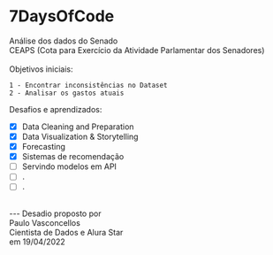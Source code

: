 # 7DaysOfCode

Análise dos dados do Senado<br>
CEAPS (Cota para Exercício da Atividade Parlamentar dos Senadores)<br><br>
Objetivos iniciais:<br>

	1 - Encontrar inconsistências no Dataset
	2 - Analisar os gastos atuais

Desafios e aprendizados:<br>

- [x] Data Cleaning and Preparation
- [x] Data Visualization & Storytelling
- [x] Forecasting
- [X] Sistemas de recomendação
- [ ] Servindo modelos em API
- [ ] .
- [ ] .

<br>
---
Desadio proposto por<br>
Paulo Vasconcellos<br>
Cientista de Dados e Alura Star<br>
em 19/04/2022